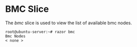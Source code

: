 # BMC Slice

The *bmc* slice is used to view the list of available bmc nodes.

    root@ubuntu-server:~# razor bmc
    Bmc Nodes
    < none >
